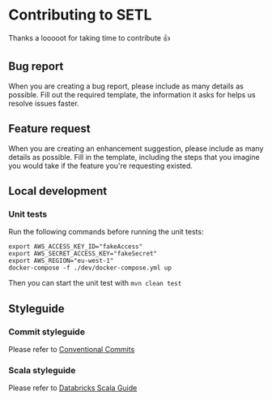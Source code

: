 # Contributing to SETL

Thanks a looooot for taking time to contribute :+1:

## Bug report
When you are creating a bug report, please include as many details as possible. 
Fill out the required template, the information it asks for helps us resolve issues faster.

## Feature request
When you are creating an enhancement suggestion, please include as many details as possible. 
Fill in the template, including the steps that you imagine you would take if the feature you're requesting existed.

## Local development

### Unit tests
Run the following commands before running the unit tests:
```shell
export AWS_ACCESS_KEY_ID="fakeAccess"
export AWS_SECRET_ACCESS_KEY="fakeSecret"
export AWS_REGION="eu-west-1"
docker-compose -f ./dev/docker-compose.yml up
```

Then you can start the unit test with `mvn clean test`

## Styleguide

### Commit styleguide
Please refer to [Conventional Commits](https://www.conventionalcommits.org/en/v1.0.0-beta.2/)

### Scala styleguide
Please refer to [Databricks Scala Guide](https://github.com/databricks/scala-style-guide)
